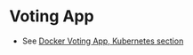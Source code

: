 # Voting App

- See [Docker Voting App, Kubernetes section](../docker/voting-app.md#with-kubernetes)
